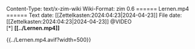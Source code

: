 Content-Type: text/x-zim-wiki
Wiki-Format: zim 0.6
====== Lernen.mp4 ======
Text date: [[Zettelkasten:2024:04:23|2024-04-23]] File date: [[Zettelkasten:2024:04:23|2024-04-23]]
@VIDEO  
[*] **[[../Lernen.mp4]]** 




{{../Lernen.mp4.avif?width=500}}

